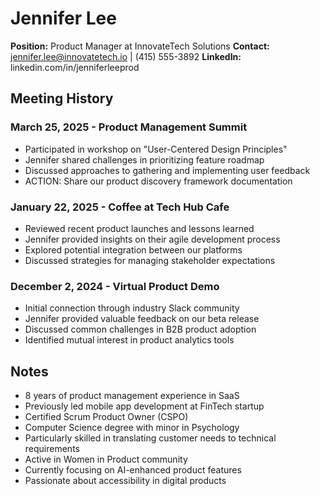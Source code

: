 # Jennifer Lee
**Position:** Product Manager at InnovateTech Solutions
**Contact:** jennifer.lee@innovatetech.io | (415) 555-3892
**LinkedIn:** linkedin.com/in/jenniferleeprod

## Meeting History

### March 25, 2025 - Product Management Summit
* Participated in workshop on "User-Centered Design Principles"
* Jennifer shared challenges in prioritizing feature roadmap
* Discussed approaches to gathering and implementing user feedback
* ACTION: Share our product discovery framework documentation

### January 22, 2025 - Coffee at Tech Hub Cafe
* Reviewed recent product launches and lessons learned
* Jennifer provided insights on their agile development process
* Explored potential integration between our platforms
* Discussed strategies for managing stakeholder expectations

### December 2, 2024 - Virtual Product Demo
* Initial connection through industry Slack community
* Jennifer provided valuable feedback on our beta release
* Discussed common challenges in B2B product adoption
* Identified mutual interest in product analytics tools

## Notes
* 8 years of product management experience in SaaS
* Previously led mobile app development at FinTech startup
* Certified Scrum Product Owner (CSPO)
* Computer Science degree with minor in Psychology
* Particularly skilled in translating customer needs to technical requirements
* Active in Women in Product community
* Currently focusing on AI-enhanced product features
* Passionate about accessibility in digital products